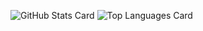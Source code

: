 ![GitHub Stats Card](https://github-readme-stats.vercel.app/api?username=glassonion1)
![Top Languages Card](https://github-readme-stats.vercel.app/api/top-langs/?username=glassonion1)
